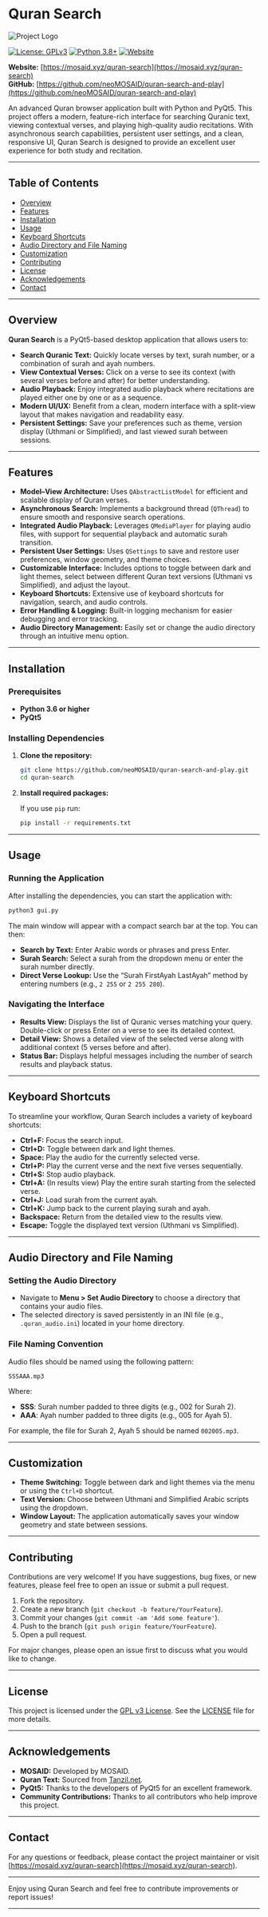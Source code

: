 

# Quran Search

![Project Logo](https://raw.githubusercontent.com/neoMOSAID/quran-search-and-play/main/icon.png)



[![License: GPLv3](https://img.shields.io/badge/License-GPLv3-blue.svg)](https://www.gnu.org/licenses/gpl-3.0)
[![Python 3.8+](https://img.shields.io/badge/Python-3.8%2B-green)](https://python.org)
[![Website](https://img.shields.io/badge/Website-mosaid.xyz-blue)]( https://mosaid.xyz/quran-search)


**Website:** [https://mosaid.xyz/quran-search](https://mosaid.xyz/quran-search)  
**GitHub:** [https://github.com/neoMOSAID/quran-search-and-play](https://github.com/neoMOSAID/quran-search-and-play)


An advanced Quran browser application built with Python and PyQt5. This project offers a modern, feature-rich interface for searching Quranic text, viewing contextual verses, and playing high-quality audio recitations. With asynchronous search capabilities, persistent user settings, and a clean, responsive UI, Quran Search is designed to provide an excellent user experience for both study and recitation.

---

## Table of Contents

- [Overview](#overview)
- [Features](#features)
- [Installation](#installation)
- [Usage](#usage)
- [Keyboard Shortcuts](#keyboard-shortcuts)
- [Audio Directory and File Naming](#audio-directory-and-file-naming)
- [Customization](#customization)
- [Contributing](#contributing)
- [License](#license)
- [Acknowledgements](#acknowledgements)
- [Contact](#contact)

---

## Overview

**Quran Search** is a PyQt5-based desktop application that allows users to:
- **Search Quranic Text:** Quickly locate verses by text, surah number, or a combination of surah and ayah numbers.
- **View Contextual Verses:** Click on a verse to see its context (with several verses before and after) for better understanding.
- **Audio Playback:** Enjoy integrated audio playback where recitations are played either one by one or as a sequence.
- **Modern UI/UX:** Benefit from a clean, modern interface with a split-view layout that makes navigation and readability easy.
- **Persistent Settings:** Save your preferences such as theme, version display (Uthmani or Simplified), and last viewed surah between sessions.

---

## Features

- **Model–View Architecture:** Uses `QAbstractListModel` for efficient and scalable display of Quran verses.
- **Asynchronous Search:** Implements a background thread (`QThread`) to ensure smooth and responsive search operations.
- **Integrated Audio Playback:** Leverages `QMediaPlayer` for playing audio files, with support for sequential playback and automatic surah transition.
- **Persistent User Settings:** Uses `QSettings` to save and restore user preferences, window geometry, and theme choices.
- **Customizable Interface:** Includes options to toggle between dark and light themes, select between different Quran text versions (Uthmani vs Simplified), and adjust the layout.
- **Keyboard Shortcuts:** Extensive use of keyboard shortcuts for navigation, search, and audio controls.
- **Error Handling & Logging:** Built-in logging mechanism for easier debugging and error tracking.
- **Audio Directory Management:** Easily set or change the audio directory through an intuitive menu option.

---

## Installation

### Prerequisites

- **Python 3.6 or higher**
- **PyQt5**

### Installing Dependencies

1. **Clone the repository:**

   ```bash
   git clone https://github.com/neoMOSAID/quran-search-and-play.git
   cd quran-search
   ```

2. **Install required packages:**

   If you use `pip` run:

   ```bash
   pip install -r requirements.txt
   ```

---

## Usage

### Running the Application

After installing the dependencies, you can start the application with:

```bash
python3 gui.py
```

The main window will appear with a compact search bar at the top. You can then:

- **Search by Text:** Enter Arabic words or phrases and press Enter.
- **Surah Search:** Select a surah from the dropdown menu or enter the surah number directly.
- **Direct Verse Lookup:** Use the “Surah FirstAyah LastAyah” method by entering numbers (e.g., `2 255` or `2 255 280`).

### Navigating the Interface

- **Results View:** Displays the list of Quranic verses matching your query. Double-click or press Enter on a verse to see its detailed context.
- **Detail View:** Shows a detailed view of the selected verse along with additional context (5 verses before and after).
- **Status Bar:** Displays helpful messages including the number of search results and playback status.

---

## Keyboard Shortcuts

To streamline your workflow, Quran Search includes a variety of keyboard shortcuts:

- **Ctrl+F:** Focus the search input.
- **Ctrl+D:** Toggle between dark and light themes.
- **Space:** Play the audio for the currently selected verse.
- **Ctrl+P:** Play the current verse and the next five verses sequentially.
- **Ctrl+S:** Stop audio playback.
- **Ctrl+A:** (In results view) Play the entire surah starting from the selected verse.
- **Ctrl+J:** Load surah from the current ayah.
- **Ctrl+K:** Jump back to the current playing surah and ayah.
- **Backspace:** Return from the detailed view to the results view.
- **Escape:** Toggle the displayed text version (Uthmani vs Simplified).

---

## Audio Directory and File Naming

### Setting the Audio Directory

- Navigate to **Menu > Set Audio Directory** to choose a directory that contains your audio files.
- The selected directory is saved persistently in an INI file (e.g., `.quran_audio.ini`) located in your home directory.

### File Naming Convention

Audio files should be named using the following pattern:

```
SSSAAA.mp3
```

Where:
- **SSS**: Surah number padded to three digits (e.g., 002 for Surah 2).
- **AAA**: Ayah number padded to three digits (e.g., 005 for Ayah 5).

For example, the file for Surah 2, Ayah 5 should be named `002005.mp3`.

---

## Customization

- **Theme Switching:** Toggle between dark and light themes via the menu or using the `Ctrl+D` shortcut.
- **Text Version:** Choose between Uthmani and Simplified Arabic scripts using the dropdown.
- **Window Layout:** The application automatically saves your window geometry and state between sessions.

---

## Contributing

Contributions are very welcome! If you have suggestions, bug fixes, or new features, please feel free to open an issue or submit a pull request.

1. Fork the repository.
2. Create a new branch (`git checkout -b feature/YourFeature`).
3. Commit your changes (`git commit -am 'Add some feature'`).
4. Push to the branch (`git push origin feature/YourFeature`).
5. Open a pull request.

For major changes, please open an issue first to discuss what you would like to change.

---

## License

This project is licensed under the [GPL v3 License](https://www.gnu.org/licenses/gpl-3.0.html). See the [LICENSE](LICENSE) file for more details.

---

## Acknowledgements

- **MOSAID:** Developed by MOSAID.
- **Quran Text:** Sourced from [Tanzil.net](http://tanzil.net).
- **PyQt5:** Thanks to the developers of PyQt5 for an excellent framework.
- **Community Contributions:** Thanks to all contributors who help improve this project.

---

## Contact

For any questions or feedback, please contact the project maintainer or visit [https://mosaid.xyz/quran-search](https://mosaid.xyz/quran-search).

---

Enjoy using Quran Search and feel free to contribute improvements or report issues!

---
